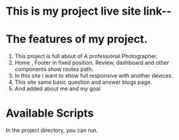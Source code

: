 # This is my project live site link-- 

# The features of my project.

1. This project is full about of A professional Photographer.
2. Home , Footer in fixed position. Review, dashboard and other components show routes path.
3. In this site i want to show full responsive with another devices.
4. This site same basic question and answer blogs page.
5. And added about me and my goal

# Available Scripts

In the project directory, you can run.
